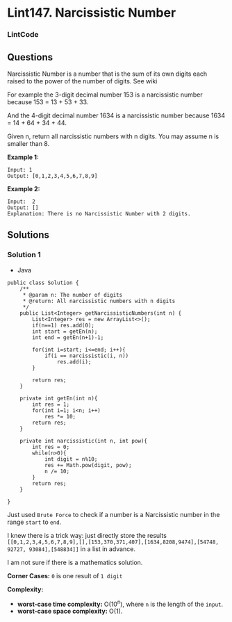 # Lint147. Narcissistic Number

### LintCode

## Questions

Narcissistic Number is a number that is the sum of its own digits each raised to the power of the number of digits. See wiki

For example the 3-digit decimal number 153 is a narcissistic number because 153 = 13 + 53 + 33.

And the 4-digit decimal number 1634 is a narcissistic number because 1634 = 14 + 64 + 34 + 44.

Given n, return all narcissistic numbers with n digits.
You may assume n is smaller than 8.

**Example 1:**
```
Input: 1
Output: [0,1,2,3,4,5,6,7,8,9]
```

**Example 2:**
```
Input:  2
Output: []
Explanation: There is no Narcissistic Number with 2 digits.
```

## Solutions

### Solution 1

* Java
```
public class Solution {
    /**
     * @param n: The number of digits
     * @return: All narcissistic numbers with n digits
     */
    public List<Integer> getNarcissisticNumbers(int n) {
        List<Integer> res = new ArrayList<>();
        if(n==1) res.add(0);
        int start = getEn(n);
        int end = getEn(n+1)-1;
        
        for(int i=start; i<=end; i++){
            if(i == narcissistic(i, n))
                res.add(i);
        }
        
        return res;
    }
    
    private int getEn(int n){
        int res = 1;
        for(int i=1; i<n; i++)
            res *= 10;
        return res;
    }
    
    private int narcissistic(int n, int pow){
        int res = 0;
        while(n>0){
            int digit = n%10;
            res += Math.pow(digit, pow);
            n /= 10;
        }
        return res;
    }
    
}
```

Just used `Brute Force` to check if a number is a Narcissistic number in the range `start` to `end`.

I knew there is a trick way: just directly store the results `[[0,1,2,3,4,5,6,7,8,9],[],[153,370,371,407],[1634,8208,9474],[54748, 92727, 93084],[548834]]` in a list in advance.

I am not sure if there is a mathematics solution.

**Corner Cases:** `0` is one result of `1 digit`

**Complexity:**

* **worst-case time complexity:** O(10<sup>n</sup>), where `n` is the length of the `input`.
* **worst-case space complexity:** O(1).
